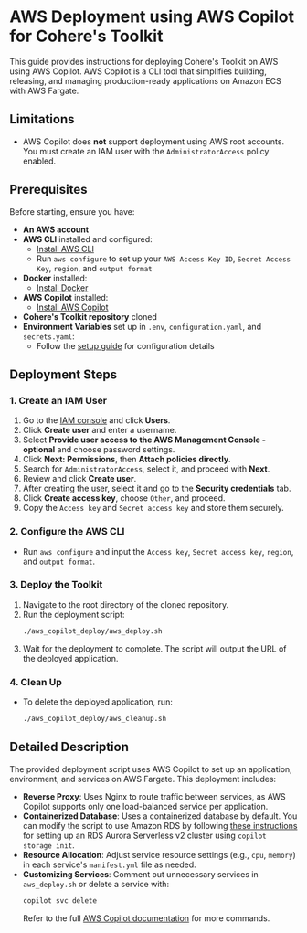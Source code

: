 # AWS Deployment using AWS Copilot for Cohere's Toolkit

This guide provides instructions for deploying Cohere's Toolkit on AWS using AWS Copilot. AWS Copilot is a CLI tool that simplifies building, releasing, and managing production-ready applications on Amazon ECS with AWS Fargate.

## Limitations

- AWS Copilot does **not** support deployment using AWS root accounts. You must create an IAM user with the `AdministratorAccess` policy enabled.

## Prerequisites

Before starting, ensure you have:

- **An AWS account**
- **AWS CLI** installed and configured:
  - [Install AWS CLI](https://docs.aws.amazon.com/cli/latest/userguide/install-cliv2.html)
  - Run `aws configure` to set up your `AWS Access Key ID`, `Secret Access Key`, `region`, and `output format`
- **Docker** installed:
  - [Install Docker](https://docs.docker.com/get-docker/)
- **AWS Copilot** installed:
  - [Install AWS Copilot](https://aws.github.io/copilot-cli/)
- **Cohere's Toolkit repository** cloned
- **Environment Variables** set up in `.env`, `configuration.yaml`, and `secrets.yaml`:
  - Follow the [setup guide](/docs/setup.md) for configuration details

## Deployment Steps

### 1. Create an IAM User

1. Go to the [IAM console](https://console.aws.amazon.com/iam/home) and click **Users**.
2. Click **Create user** and enter a username.
3. Select **Provide user access to the AWS Management Console - optional** and choose password settings.
4. Click **Next: Permissions**, then **Attach policies directly**.
5. Search for `AdministratorAccess`, select it, and proceed with **Next**.
6. Review and click **Create user**.
7. After creating the user, select it and go to the **Security credentials** tab.
8. Click **Create access key**, choose `Other`, and proceed.
9. Copy the `Access key` and `Secret access key` and store them securely.

### 2. Configure the AWS CLI

- Run `aws configure` and input the `Access key`, `Secret access key`, `region`, and `output format`.

### 3. Deploy the Toolkit

1. Navigate to the root directory of the cloned repository.
2. Run the deployment script:
   ```bash
   ./aws_copilot_deploy/aws_deploy.sh
   ```
3. Wait for the deployment to complete. The script will output the URL of the deployed application.

### 4. Clean Up

- To delete the deployed application, run:
   ```bash
   ./aws_copilot_deploy/aws_cleanup.sh
   ```

## Detailed Description

The provided deployment script uses AWS Copilot to set up an application, environment, and services on AWS Fargate. This deployment includes:

- **Reverse Proxy**: Uses Nginx to route traffic between services, as AWS Copilot supports only one load-balanced service per application.
- **Containerized Database**: Uses a containerized database by default. You can modify the script to use Amazon RDS by following [these instructions](https://aws.github.io/copilot-cli/docs/developing/storage/) for setting up an RDS Aurora Serverless v2 cluster using `copilot storage init`.
- **Resource Allocation**: Adjust service resource settings (e.g., `cpu`, `memory`) in each service's `manifest.yml` file as needed.
- **Customizing Services**: Comment out unnecessary services in `aws_deploy.sh` or delete a service with:
   ```bash
   copilot svc delete
   ```
   Refer to the full [AWS Copilot documentation](https://aws.github.io/copilot-cli/docs/overview/) for more commands.